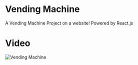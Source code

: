 # Vending Machine
A Vending Machine Project on a website! Powered by React.js
# Video
![Vending Machine](///C:/Users/afons_au7rh73/OneDrive/Imagens/Saved%20Videos/Vending%20Machine.gif)

